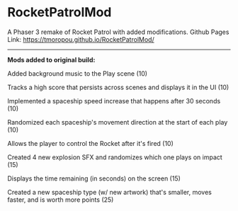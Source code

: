 # RocketPatrolMod
A Phaser 3 remake of Rocket Patrol with added modifications.
Github Pages Link: https://tmoropou.github.io/RocketPatrolMod/

---------------------------------------------------------

**Mods added to original build:**


Added background music to the Play scene (10)

Tracks a high score that persists across scenes and displays it in the UI (10)

Implemented a spaceship speed increase that happens after 30 seconds (10)

Randomized each spaceship's movement direction at the start of each play (10)

Allows the player to control the Rocket after it's fired (10) 

Created 4 new explosion SFX and randomizes which one plays on impact (15) 

Displays the time remaining (in seconds) on the screen (15)

Created a new spaceship type (w/ new artwork) that's smaller, moves faster, and is worth more points (25)
